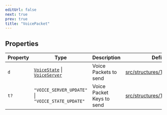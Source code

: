 ```yaml
---
editUrl: false
next: true
prev: true
title: "VoicePacket"
---
```


## Properties

| Property | Type | Description | Defined in |
| ------ | ------ | ------ | ------ |
| `d` | [`VoiceState`](/api/interfaces/voicestate/) \| [`VoiceServer`](/api/interfaces/voiceserver/) | Voice Packets to send | [src/structures/Types/Utils.ts:524](https://github.com/appujet/lavalink-client/blob/4880e032861893b27e80b7c2d6c36639afbb3479/src/structures/Types/Utils.ts#L524) |
| `t?` | `"VOICE_SERVER_UPDATE"` \| `"VOICE_STATE_UPDATE"` | Voice Packet Keys to send | [src/structures/Types/Utils.ts:522](https://github.com/appujet/lavalink-client/blob/4880e032861893b27e80b7c2d6c36639afbb3479/src/structures/Types/Utils.ts#L522) |
